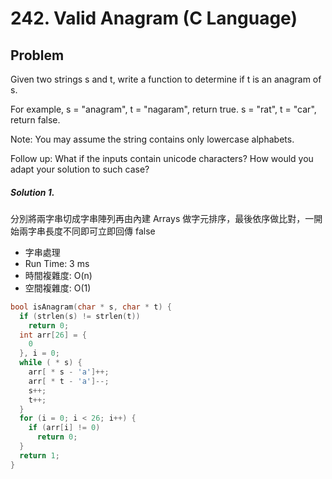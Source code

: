 # 242. Valid Anagram (C Language)

## Problem

Given two strings s and t, write a function to determine if t is an anagram of s.

For example,
s = "anagram", t = "nagaram", return true.
s = "rat", t = "car", return false.

Note:
You may assume the string contains only lowercase alphabets.

Follow up:
What if the inputs contain unicode characters? How would you adapt your solution to such case?

##### Solution 1.

分別將兩字串切成字串陣列再由內建 Arrays 做字元排序，最後依序做比對，一開始兩字串長度不同即可立即回傳 false

- 字串處理
- Run Time: 3 ms
- 時間複雜度: O(n)
- 空間複雜度: O(1)

```c
bool isAnagram(char * s, char * t) {
  if (strlen(s) != strlen(t))
    return 0;
  int arr[26] = {
    0
  }, i = 0;
  while ( * s) {
    arr[ * s - 'a']++;
    arr[ * t - 'a']--;
    s++;
    t++;
  }
  for (i = 0; i < 26; i++) {
    if (arr[i] != 0)
      return 0;
  }
  return 1;
}
```
